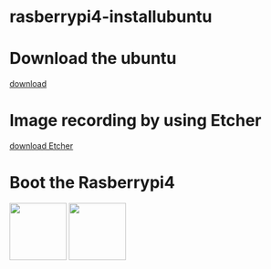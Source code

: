 # rasberrypi4-installubuntu

# Download the ubuntu 

[download](https://ubuntu.com/download/raspberry-pi)

# Image recording by using Etcher

[download Etcher](https://www.balena.io/etcher/)

# Boot the Rasberrypi4

<img src="https://user-images.githubusercontent.com/42258047/113029987-1367f980-91c8-11eb-85d5-670f98a42a57.png" width="100"> <img src="https://user-images.githubusercontent.com/42258047/113029992-1531bd00-91c8-11eb-8d52-c2713ee8ca59.png" width="100">
